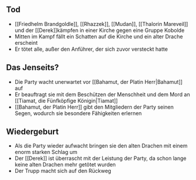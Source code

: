 ## Tod
+ [[Friedhelm Brandgoldle]], [[Rhazzek]], [[Mudan]], [[Thalorin Mareveil]] und der [[Derek]]kämpfen in einer Kirche gegen eine Gruppe Kobolde
+ Mitten im Kampf fällt ein Schatten auf die Kirche und ein alter Drache erscheint
+ Er tötet alle, außer den Anführer, der sich zuvor versteckt hatte
## Das Jenseits?
+ Die Party wacht unerwartet vor [[Bahamut, der Platin Herr|Bahamut]] auf 
+ Er beauftragt sie mit dem Beschützen der Menschheit und dem Mord an [[Tiamat, die Fünfköpfige Königin|Tiamat]]
+ [[Bahamut, der Platin Herr]] gibt den Mitgliedern der Party seinen Segen, wodurch sie besondere Fähigkeiten erlernen
## Wiedergeburt
+ Als die Party wieder aufwacht bringen sie den alten Drachen mit einem enorm starken Schlag um
+ Der [[Derek]] ist überrascht mit der Leistung der Party, da schon lange keine alten Drachen mehr getötet wurden
+ Der Trupp macht sich auf den Rückweg